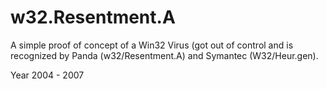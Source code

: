 # w32.Resentment.A

A simple proof of concept of a Win32 Virus (got out of control and is recognized by Panda (w32/Resentment.A) and Symantec (W32/Heur.gen).

Year 2004 - 2007
